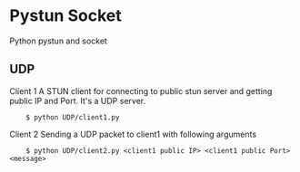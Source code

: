 # Pystun Socket
Python pystun and socket

UDP
---
  Client 1
    A STUN client for connecting to public stun server and getting public IP and Port.
    It's a UDP server.
    
    
        $ python UDP/client1.py
      
  Client 2
    Sending a UDP packet to client1 with following arguments
    
    
        $ python UDP/client2.py <client1 public IP> <client1 public Port> <message>

